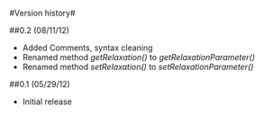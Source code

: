 #Version history#

##0.2 (08/11/12)
* Added Comments, syntax cleaning
* Renamed method *getRelaxation()* to *getRelaxationParameter()*
* Renamed method *setRelaxation()* to *setRelaxationParameter()*

##0.1 (05/29/12)
* Initial release
			
